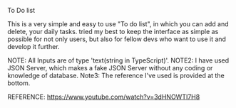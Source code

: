 To Do list

This is a very simple and easy to use "To do list", in which you can add and delete, your daily tasks.
tried my best to keep the interface as simple as possible for not only users, but also for fellow devs who want to use it and develop it further.

NOTE: All Inputs are of type 'text(string in TypeScript)'.
NOTE2: I have used JSON Server, which makes a fake JSON Server without any coding or knowledge of database.
Note3: The reference I've used is provided at the bottom.

REFERENCE: https://www.youtube.com/watch?v=3dHNOWTI7H8
